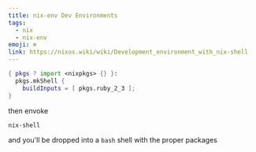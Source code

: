 ```yaml
---
title: nix-env Dev Environments
tags: 
  - nix
  - nix-env
emoji: ❄️ 
link: https://nixos.wiki/wiki/Development_environment_with_nix-shell
---
```


```nix
{ pkgs ? import <nixpkgs> {} }:
  pkgs.mkShell {
    buildInputs = [ pkgs.ruby_2_3 ];
}
```

then envoke

```shell
nix-shell
```

and you'll be dropped into a `bash` shell with the proper packages
